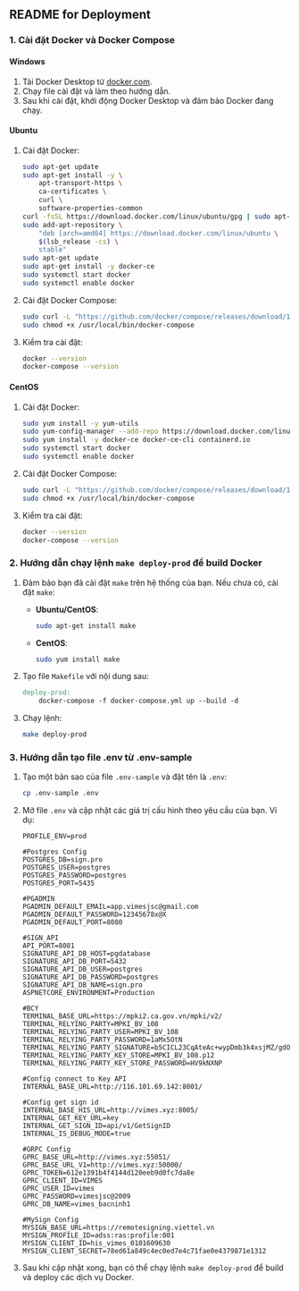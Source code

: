 
## README for Deployment

### 1. Cài đặt Docker và Docker Compose

#### Windows

1. Tải Docker Desktop từ [docker.com](https://www.docker.com/products/docker-desktop).
2. Chạy file cài đặt và làm theo hướng dẫn.
3. Sau khi cài đặt, khởi động Docker Desktop và đảm bảo Docker đang chạy.

#### Ubuntu

1. Cài đặt Docker:
   ```sh
   sudo apt-get update
   sudo apt-get install -y \
       apt-transport-https \
       ca-certificates \
       curl \
       software-properties-common
   curl -fsSL https://download.docker.com/linux/ubuntu/gpg | sudo apt-key add -
   sudo add-apt-repository \
       "deb [arch=amd64] https://download.docker.com/linux/ubuntu \
       $(lsb_release -cs) \
       stable"
   sudo apt-get update
   sudo apt-get install -y docker-ce
   sudo systemctl start docker
   sudo systemctl enable docker
   ```

2. Cài đặt Docker Compose:
   ```sh
   sudo curl -L "https://github.com/docker/compose/releases/download/1.29.2/docker-compose-$(uname -s)-$(uname -m)" -o /usr/local/bin/docker-compose
   sudo chmod +x /usr/local/bin/docker-compose
   ```

3. Kiểm tra cài đặt:
   ```sh
   docker --version
   docker-compose --version
   ```

#### CentOS

1. Cài đặt Docker:
   ```sh
   sudo yum install -y yum-utils
   sudo yum-config-manager --add-repo https://download.docker.com/linux/centos/docker-ce.repo
   sudo yum install -y docker-ce docker-ce-cli containerd.io
   sudo systemctl start docker
   sudo systemctl enable docker
   ```

2. Cài đặt Docker Compose:
   ```sh
   sudo curl -L "https://github.com/docker/compose/releases/download/1.29.2/docker-compose-$(uname -s)-$(uname -m)" -o /usr/local/bin/docker-compose
   sudo chmod +x /usr/local/bin/docker-compose
   ```

3. Kiểm tra cài đặt:
   ```sh
   docker --version
   docker-compose --version
   ```

### 2. Hướng dẫn chạy lệnh `make deploy-prod` để build Docker

1. Đảm bảo bạn đã cài đặt `make` trên hệ thống của bạn. Nếu chưa có, cài đặt `make`:
   - **Ubuntu/CentOS**:
     ```sh
     sudo apt-get install make
     ```
   - **CentOS**:
     ```sh
     sudo yum install make
     ```

2. Tạo file `Makefile` với nội dung sau:
   ```makefile
   deploy-prod:
       docker-compose -f docker-compose.yml up --build -d
   ```

3. Chạy lệnh:
   ```sh
   make deploy-prod
   ```

### 3. Hướng dẫn tạo file .env từ .env-sample

1. Tạo một bản sao của file `.env-sample` và đặt tên là `.env`:
   ```sh
   cp .env-sample .env
   ```

2. Mở file `.env` và cập nhật các giá trị cấu hình theo yêu cầu của bạn. Ví dụ:
   ```env
   PROFILE_ENV=prod

   #Postgres Config
   POSTGRES_DB=sign.pro
   POSTGRES_USER=postgres
   POSTGRES_PASSWORD=postgres
   POSTGRES_PORT=5435

   #PGADMIN
   PGADMIN_DEFAULT_EMAIL=app.vimesjsc@gmail.com
   PGADMIN_DEFAULT_PASSWORD=12345678x@X
   PGADMIN_DEFAULT_PORT=8080

   #SIGN_API
   API_PORT=8081
   SIGNATURE_API_DB_HOST=pgdatabase
   SIGNATURE_API_DB_PORT=5432
   SIGNATURE_API_DB_USER=postgres
   SIGNATURE_API_DB_PASSWORD=postgres
   SIGNATURE_API_DB_NAME=sign.pro
   ASPNETCORE_ENVIRONMENT=Production

   #BCY
   TERMINAL_BASE_URL=https://mpki2.ca.gov.vn/mpki/v2/
   TERMINAL_RELYING_PARTY=MPKI_BV_108
   TERMINAL_RELYING_PARTY_USER=MPKI_BV_108
   TERMINAL_RELYING_PARTY_PASSWORD=1aMx5OtN
   TERMINAL_RELYING_PARTY_SIGNATURE=b5CICL23CqAteAc+wypDmb3k4xsjMZ/gdOQfEEGwIENMf6DmYpbt/bN5GovF12R4SwbNvlFQX3DCOCwLmU6OLoqm/67zMpqFaSTxLupx2qJZ4reowLTRtSJS/8Vt40ObTei4g+C3KKMS3gD8rGImheM1GG8HPtRBwc/19a1INuggK1wfuj199egtrTD4VvMJNIwPzjyQI1liguODXpwntsiS1GjnkSDLE3b6JJDx2Wtn8SyWfK47/FuHl2OmJchv1jV2lqIm4cf+aHv+zaRfGTHYWdgqXDpwQAcqxmKU8ADIvwrUiUjF6L9PtCwBAMNef4rSKxFhm4r5fNy0VGPyCg==
   TERMINAL_RELYING_PARTY_KEY_STORE=MPKI_BV_108.p12
   TERMINAL_RELYING_PARTY_KEY_STORE_PASSWORD=HV9kNXNP

   #Config connect to Key API
   INTERNAL_BASE_URL=http://116.101.69.142:8001/

   #Config get sign id
   INTERNAL_BASE_HIS_URL=http://vimes.xyz:8005/
   INTERNAL_GET_KEY_URL=key
   INTERNAL_GET_SIGN_ID=api/v1/GetSignID
   INTERNAL_IS_DEBUG_MODE=true

   #GRPC Config
   GPRC_BASE_URL=http://vimes.xyz:55051/
   GPRC_BASE_URL_V1=http://vimes.xyz:50000/
   GPRC_TOKEN=612e1391b4f4144d120eeb9d0fc7da8e
   GPRC_CLIENT_ID=VIMES
   GPRC_USER_ID=vimes
   GPRC_PASSWORD=vimesjsc@2009
   GPRC_DB_NAME=vimes_bacninh1

   #MySign Config
   MYSIGN_BASE_URL=https://remotesigning.viettel.vn
   MYSIGN_PROFILE_ID=adss:ras:profile:001
   MYSIGN_CLIENT_ID=his_vimes_0101609630
   MYSIGN_CLIENT_SECRET=78ed61a849c4ec0ed7e4c71fae0e4379871e1312
   ```

3. Sau khi cập nhật xong, bạn có thể chạy lệnh `make deploy-prod` để build và deploy các dịch vụ Docker.
